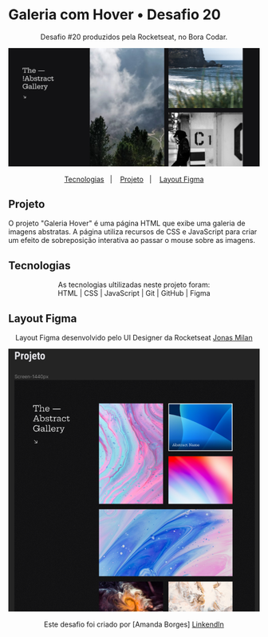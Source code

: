 # Galeria com Hover • Desafio 20

<p align="center"> Desafio #20 produzidos pela Rocketseat, no Bora Codar. </p>

![Imagem do Projeto](https://raw.githubusercontent.com/amandadecassiaborges/GaleriaHover/main/ImagemProjeto.png)

<p align="center">
  <a href="#-projeto">Tecnologias</a>&nbsp;&nbsp;&nbsp;|&nbsp;&nbsp;&nbsp;
  <a href="#-tecnologias">Projeto</a>&nbsp;&nbsp;&nbsp;|&nbsp;&nbsp;&nbsp;
  <a href="#-layout">Layout Figma</a>
</p>

## Projeto
O projeto "Galeria Hover" é uma página HTML que exibe uma galeria de imagens abstratas. A página utiliza recursos de CSS e JavaScript para criar um efeito de sobreposição interativa ao passar o mouse sobre as imagens.

## Tecnologias
<p align="center"> As tecnologias ultilizadas neste projeto foram: 
<br>
HTML | CSS | JavaScript | Git | GitHub | Figma
  </p>

## Layout Figma
<p align="center"> Layout Figma desenvolvido pelo UI Designer da Rocketseat <a href="https://jonasmilan.cc/" target="_blank">Jonas Milan</a></p>
<p align="center">
  <img src="https://raw.githubusercontent.com/amandadecassiaborges/GaleriaHover/main/ImagemFigma.png" alt="Imagem do Figma">
</p>


<p align="center"> Este desafio foi criado por [Amanda Borges] <a href="https://www.linkedin.com/in/amandadecassiaborges/" target="_blank">LinkendIn</a> </p>
